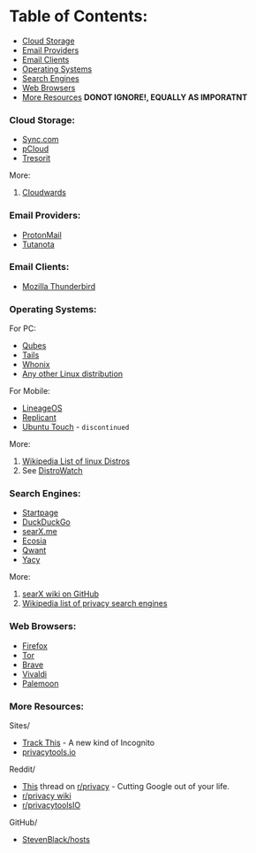 # Table of Contents:
- [Cloud Storage](#cloud-storage)
- [Email Providers](#email-providers)
- [Email Clients](#email-clients)
- [Operating Systems](#operating-systems)
- [Search Engines](search-engines)
- [Web Browsers](#web-browsers)
- [More Resources](#more-resources) **DONOT IGNORE!, EQUALLY AS IMPORATNT**

### Cloud Storage:
* [Sync.com](https://www.sync.com/)
* [pCloud](https://www.pcloud.com/)
* [Tresorit](https://www.tresorit.com/)

More:
1. [Cloudwards](https://www.cloudwards.net/top-5/)


### Email Providers:
* [ProtonMail](https://protonmail.com/)
* [Tutanota](https://www.tutanota.com/)

### Email Clients:
* [Mozilla Thunderbird](https://www.thunderbird.net/)

### Operating Systems:
For PC:
* [Qubes](https://www.qubes-os.org/)
* [Tails](https://tails.boum.org/)
* [Whonix](https://www.whonix.org/)
* [Any other Linux distribution](linux-configuration#distros)

For Mobile:
* [LineageOS](https://www.lineageos.org/)
* [Replicant](https://www.replicant.us/)
* [Ubuntu Touch](https://ubuntu-touch.io/) - `discontinued`

More:
1. [Wikipedia List of linux Distros]()
2. See [DistroWatch](https://distrowatch.com)

### Search Engines:
* [Startpage](https://www.startpage.com/)
* [DuckDuckGo](https://duckduckgo.com/)
* [searX.me](https://searx.me/)
* [Ecosia](https://www.ecosia.org/?c=en)
* [Qwant](http://qwant.com/)
* [Yacy](http://yacy.net/)

More:
1. [searX wiki on GitHub](https://github.com/asciimoo/searx/wiki/possible-search-engines)
2. [Wikipedia list of privacy search engines](https://en.wikipedia.org/wiki/List_of_search_engines#Privacy_search_engines)

### Web Browsers:
* [Firefox](https://www.mozilla.org/en-US/firefox/)
* [Tor](https://www.torproject.org/)
* [Brave](https://brave.com/)
* [Vivaldi](https://vivaldi.com/)
* [Palemoon]()

### More Resources:
Sites/
* [Track This](https;//trackthis.link) - A new kind of Incognito
* [privacytools.io](https://www.privacytools.io/)

Reddit/
* [This](https://www.reddit.com/r/privacy/comments/byzq4w/megathread_cutting_google_out_of_your_life_2019/?utm_source=share&utm_medium=web2x) thread on [r/privacy](https://old.reddit.com/r/privacy/) - Cutting Google out of your life.
* [r/privacy wiki](https://old.reddit.com/r/privacy/wiki/de-google)
* [r/privacytoolsIO](https://old.reddit.com/r/privacytoolsIO/)

GitHub/
* [StevenBlack/hosts](https://github.com/StevenBlack/hosts)
